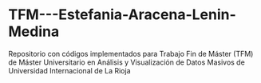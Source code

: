 # TFM---Estefania-Aracena-Lenin-Medina
Repositorio con códigos implementados para Trabajo Fin de Máster (TFM) de Máster Universitario en Análisis y Visualización de Datos Masivos de Universidad Internacional de La Rioja
